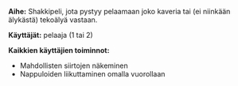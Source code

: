 **Aihe:**
Shakkipeli, jota pystyy pelaamaan joko kaveria tai (ei niinkään älykästä) tekoälyä vastaan.

**Käyttäjät:** pelaaja (1 tai 2)

**Kaikkien käyttäjien toiminnot:**

* Mahdollisten siirtojen näkeminen
* Nappuloiden liikuttaminen omalla vuorollaan

